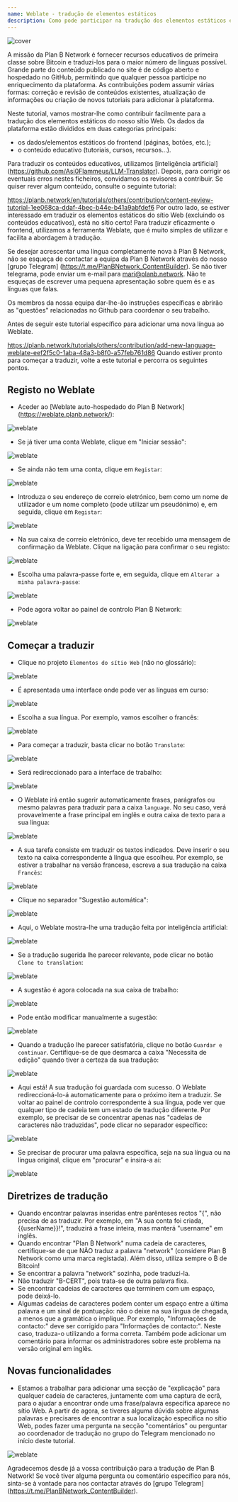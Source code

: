 ```yaml
---
name: Weblate - tradução de elementos estáticos
description: Como pode participar na tradução dos elementos estáticos em planb.network?
---
```

![cover](assets/cover.webp)

A missão da Plan ₿ Network é fornecer recursos educativos de primeira classe sobre Bitcoin e traduzi-los para o maior número de línguas possível. Grande parte do conteúdo publicado no site é de código aberto e hospedado no GitHub, permitindo que qualquer pessoa participe no enriquecimento da plataforma. As contribuições podem assumir várias formas: correção e revisão de conteúdos existentes, atualização de informações ou criação de novos tutoriais para adicionar à plataforma.

Neste tutorial, vamos mostrar-lhe como contribuir facilmente para a tradução dos elementos estáticos do nosso sítio Web. Os dados da plataforma estão divididos em duas categorias principais:


- os dados/elementos estáticos do frontend (páginas, botões, etc.);
- o conteúdo educativo (tutoriais, cursos, recursos...).

Para traduzir os conteúdos educativos, utilizamos [inteligência artificial] (https://github.com/Asi0Flammeus/LLM-Translator). Depois, para corrigir os eventuais erros nestes ficheiros, convidamos os revisores a contribuir. Se quiser rever algum conteúdo, consulte o seguinte tutorial:

https://planb.network/en/tutorials/others/contribution/content-review-tutorial-1ee068ca-ddaf-4bec-b44e-b41a9abfdef6
Por outro lado, se estiver interessado em traduzir os elementos estáticos do sítio Web (excluindo os conteúdos educativos), está no sítio certo! Para traduzir eficazmente o frontend, utilizamos a ferramenta Weblate, que é muito simples de utilizar e facilita a abordagem à tradução.

Se desejar acrescentar uma língua completamente nova à Plan ₿ Network, não se esqueça de contactar a equipa da Plan ₿ Network através do nosso [grupo Telegram] (https://t.me/PlanBNetwork_ContentBuilder). Se não tiver telegrama, pode enviar um e-mail para mari@planb.network. Não te esqueças de escrever uma pequena apresentação sobre quem és e as línguas que falas.

Os membros da nossa equipa dar-lhe-ão instruções específicas e abrirão as "questões" relacionadas no Github para coordenar o seu trabalho.

Antes de seguir este tutorial específico para adicionar uma nova língua ao Weblate.

https://planb.network/tutorials/others/contribution/add-new-language-weblate-eef2f5c0-1aba-48a3-b8f0-a57feb761d86
Quando estiver pronto para começar a traduzir, volte a este tutorial e percorra os seguintes pontos.

## Registo no Weblate


- Aceder ao [Weblate auto-hospedado do Plan ₿ Network] (https://weblate.planb.network/):

![weblate](assets/01.webp)


- Se já tiver uma conta Weblate, clique em "Iniciar sessão":

![weblate](assets/02.webp)


- Se ainda não tem uma conta, clique em `Registar`:

![weblate](assets/03.webp)


- Introduza o seu endereço de correio eletrónico, bem como um nome de utilizador e um nome completo (pode utilizar um pseudónimo) e, em seguida, clique em `Registar`:

![weblate](assets/04.webp)


- Na sua caixa de correio eletrónico, deve ter recebido uma mensagem de confirmação da Weblate. Clique na ligação para confirmar o seu registo:

![weblate](assets/05.webp)


- Escolha uma palavra-passe forte e, em seguida, clique em `Alterar a minha palavra-passe`:

![weblate](assets/06.webp)


- Pode agora voltar ao painel de controlo Plan ₿ Network:

![weblate](assets/07.webp)

## Começar a traduzir


- Clique no projeto `Elementos do sítio Web` (não no glossário):

![weblate](assets/08.webp)


- É apresentada uma interface onde pode ver as línguas em curso:

![weblate](assets/09.webp)


- Escolha a sua língua. Por exemplo, vamos escolher o francês:

![weblate](assets/10.webp)


- Para começar a traduzir, basta clicar no botão `Translate`:

![weblate](assets/11.webp)


- Será redireccionado para a interface de trabalho:

![weblate](assets/12.webp)


- O Weblate irá então sugerir automaticamente frases, parágrafos ou mesmo palavras para traduzir para a caixa `language`. No seu caso, verá provavelmente a frase principal em inglês e outra caixa de texto para a sua língua:

![weblate](assets/13.webp)


- A sua tarefa consiste em traduzir os textos indicados. Deve inserir o seu texto na caixa correspondente à língua que escolheu. Por exemplo, se estiver a trabalhar na versão francesa, escreva a sua tradução na caixa `Francês`:

![weblate](assets/14.webp)


- Clique no separador "Sugestão automática":

![weblate](assets/15.webp)


- Aqui, o Weblate mostra-lhe uma tradução feita por inteligência artificial:

![weblate](assets/16.webp)


- Se a tradução sugerida lhe parecer relevante, pode clicar no botão `Clone to translation`:

![weblate](assets/17.webp)


- A sugestão é agora colocada na sua caixa de trabalho:

![weblate](assets/18.webp)


- Pode então modificar manualmente a sugestão:

![weblate](assets/19.webp)


- Quando a tradução lhe parecer satisfatória, clique no botão `Guardar e continuar`. Certifique-se de que desmarca a caixa "Necessita de edição" quando tiver a certeza da sua tradução:

![weblate](assets/20.webp)


- Aqui está! A sua tradução foi guardada com sucesso. O Weblate redireccioná-lo-á automaticamente para o próximo item a traduzir. Se voltar ao painel de controlo correspondente à sua língua, pode ver que qualquer tipo de cadeia tem um estado de tradução diferente. Por exemplo, se precisar de se concentrar apenas nas "cadeias de caracteres não traduzidas", pode clicar no separador específico:

![weblate](assets/21.webp)


- Se precisar de procurar uma palavra específica, seja na sua língua ou na língua original, clique em "procurar" e insira-a aí:

![weblate](assets/22.webp)

## Diretrizes de tradução


- Quando encontrar palavras inseridas entre parênteses rectos "{", não precisa de as traduzir. Por exemplo, em "A sua conta foi criada, {{userName}}!", traduzirá a frase inteira, mas manterá "username" em inglês.
- Quando encontrar "Plan ₿ Network" numa cadeia de caracteres, certifique-se de que NÃO traduz a palavra "network" (considere Plan ₿ Network como uma marca registada). Além disso, utiliza sempre o ₿ de Bitcoin!
- Se encontrar a palavra "network" sozinha, pode traduzi-la.
- Não traduzir "B-CERT", pois trata-se de outra palavra fixa.
- Se encontrar cadeias de caracteres que terminem com um espaço, pode deixá-lo.
- Algumas cadeias de caracteres podem conter um espaço entre a última palavra e um sinal de pontuação: não o deixe na sua língua de chegada, a menos que a gramática o implique. Por exemplo, "Informações de contacto:" deve ser corrigido para "Informações de contacto:". Neste caso, traduza-o utilizando a forma correta. Também pode adicionar um comentário para informar os administradores sobre este problema na versão original em inglês.

## Novas funcionalidades


- Estamos a trabalhar para adicionar uma secção de "explicação" para qualquer cadeia de caracteres, juntamente com uma captura de ecrã, para o ajudar a encontrar onde uma frase/palavra específica aparece no sítio Web. A partir de agora, se tiveres alguma dúvida sobre algumas palavras e precisares de encontrar a sua localização específica no sítio Web, podes fazer uma pergunta na secção "comentários" ou perguntar ao coordenador de tradução no grupo do Telegram mencionado no início deste tutorial.

![weblate](assets/23.webp)

Agradecemos desde já a vossa contribuição para a tradução de Plan ₿ Network! Se você tiver alguma pergunta ou comentário específico para nós, sinta-se à vontade para nos contactar através do [grupo Telegram] (https://t.me/PlanBNetwork_ContentBuilder).